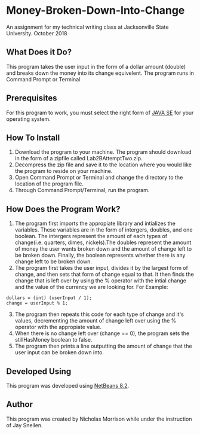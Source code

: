 # Money-Broken-Down-Into-Change
An assignment for my technical writing class at Jacksonville State University. October 2018
## What Does it Do?
This program takes the user input in the form of a dollar amount (double) and breaks down the money into its change equivelent. The program runs in Command Prompt or Terminal
## Prerequisites
For this program to work, you must select the right form of [JAVA SE](https://www.oracle.com/technetwork/java/javase/downloads/jdk8-downloads-2133151.html) for your operating system.
## How To Install
1. Download the program to your machine. The program should download in the form of a zipfile called Lab2BAttemptTwo.zip.
2. Decompress the zip file and save it to the location where you would like the program to reside on your machine.
3. Open Command Prompt or Terminal and change the directory to the location of the program file.
4. Through Command Prompt/Terminal, run the program. 
## How Does the Program Work?
1. The program first imports the appropiate library and intializes the variables. These variables are in the form of intergers, doubles, and one boolean. The intergers represent the amount of each types of change(i.e. quarters, dimes, nickels).The doubles represent the amount of money the user wants broken down and the amount of change left to be broken down. Finally, the boolean represents whether there is any change left to be broken down. 
2. The program first takes the user input, divides it by the largest form of change, and then sets that form of change equal to that. It then finds the change that is left over by using the % operator with the intial change and the value of the currency we are looking for.
For Example:
```
dollars = (int) (userInput / 1); 
change = userInput % 1;
```
3. The program then repeats this code for each type of change and it's values, decrementing the amount of change left over using the % operator with the appropiate value. 
4. When there is no change left over (change == 0), the program sets the stillHasMoney boolean to false. 
5. The program then prints a line outputting the amount of change that the user input can be broken down into.
## Developed Using 
This program was developed using [NetBeans 8.2](https://netbeans.org/downloads/).  
## Author
This program was created by Nicholas Morrison while under the instruction of Jay Snellen.
